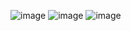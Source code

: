 ![image](https://user-images.githubusercontent.com/57319180/184816150-7ff34c60-28c9-4fc4-8d2a-c66c01e83bd1.png)
![image](https://user-images.githubusercontent.com/57319180/184816178-2c08eba7-2e5e-43be-ab88-e2ea3203ff67.png)
![image](https://user-images.githubusercontent.com/57319180/184816200-88e1c2e0-065b-45f3-b26f-ff1dd54e2cd1.png)

